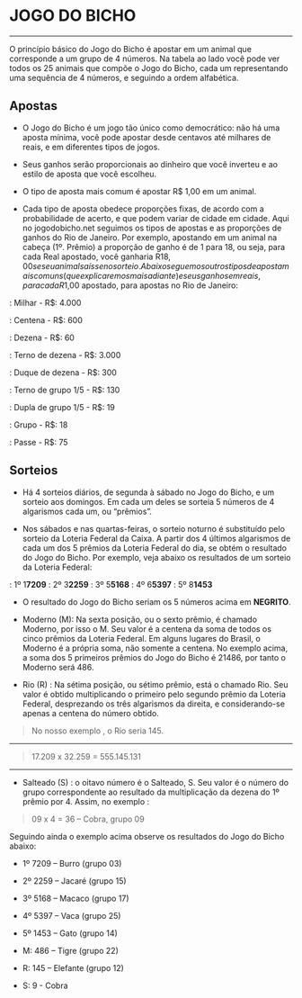 # **JOGO DO BICHO**

-----

O princípio básico do Jogo do Bicho é apostar em um animal que corresponde a um grupo de 4 números. Na tabela ao lado você pode ver todos os 25 animais que compõe o Jogo do Bicho, cada um representando uma sequência de 4 números, e seguindo a ordem alfabética. 

## **Apostas**

- O Jogo do Bicho é um jogo tão único como democrático: não há uma aposta mínima, você pode apostar desde centavos até milhares de reais, e em diferentes tipos de jogos.

- Seus ganhos serão proporcionais ao dinheiro que você inverteu e ao estilo de aposta que você escolheu.

- O tipo de aposta mais comum é apostar R$ 1,00 em um animal.

- Cada tipo de aposta obedece proporções fixas, de acordo com a probabilidade de acerto, e que podem variar de cidade em cidade. Aqui no jogodobicho.net seguimos os tipos de apostas e as proporções de ganhos do Rio de Janeiro. Por exemplo, apostando em um animal na cabeça (1º. Prêmio) a proporção de ganho é de 1 para 18, ou seja, para cada Real apostado, você ganharia R$18,00 se seu animal saísse no sorteio. Abaixo seguem os outros tipos de aposta mais comuns (que explicaremos mais adiante ) e seus ganhos em reais, para cada R$1,00 apostado, para apostas no Rio de Janeiro: 

: Milhar - R$: 4.000

: Centena - R$: 600

: Dezena - R$: 60

: Terno de dezena - R$: 3.000

: Duque de dezena - R$: 300

: Terno de grupo 1/5 - R$: 130

: Dupla de grupo 1/5 - R$: 19

: Grupo - R$: 18

: Passe - R$: 75

## **Sorteios**

- Há 4 sorteios diários, de segunda à sábado no Jogo do Bicho, e um sorteio aos domingos. Em cada um deles se sorteia 5 números de 4 algarismos cada um, ou “prêmios”.

- Nos sábados e nas quartas-feiras, o sorteio noturno é substituído pelo sorteio da Loteria Federal da Caixa. A partir dos 4 últimos algarismos de cada um dos 5 prêmios da Loteria Federal do dia, se obtém o resultado do Jogo do Bicho. Por exemplo, veja abaixo os resultados de um sorteio da Loteria Federal: 


: 1º 1**7209**
: 2º 3**2259**
: 3º 5**5168**
: 4º 6**5397**
: 5º 8**1453**


- O resultado do Jogo do Bicho seriam os 5 números acima em **NEGRITO**.

- Moderno (M): Na sexta posição, ou o sexto prêmio, é chamado Moderno, por isso o M. Seu valor é a centena da soma de todos os cinco prêmios da Loteria Federal. Em alguns lugares do Brasil, o Moderno é a própria soma, não somente a centena. No exemplo acima, a soma dos 5 primeiros prêmios do Jogo do Bicho é 21486, por tanto o Moderno será 486.

- Rio (R) : Na sétima posição, ou sétimo prêmio, está o chamado Rio. Seu valor é obtido multiplicando o primeiro pelo segundo prêmio da Loteria Federal, desprezando os três algarismos da direita, e considerando-se apenas a centena do número obtido.

> No nosso exemplo , o Rio seria 145.

---------

> 17.209 x 32.259 = 555.145.131 

---------

- Salteado (S) : o oitavo número é o Salteado, S. Seu valor é o número do grupo correspondente ao resultado da multiplicação da dezena do 1º prêmio por 4. Assim, no exemplo :

> 09 x 4 = 36 – Cobra, grupo 09

Seguindo ainda o exemplo acima observe os resultados do Jogo do Bicho abaixo:


- 1º 7209 – Burro (grupo 03)

- 2º 2259 – Jacaré (grupo 15)

- 3º 5168 – Macaco (grupo 17)

- 4º 5397 – Vaca (grupo 25)

- 5º 1453 – Gato (grupo 14)

- M: 486 – Tigre (grupo 22)

- R: 145 – Elefante (grupo 12)

- S: 9 - Cobra


